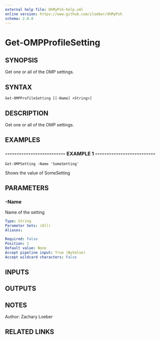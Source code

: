 ```yaml
---
external help file: OhMyPsh-help.xml
online version: https://www.github.com/zloeber/OhMyPsh
schema: 2.0.0
---
```


# Get-OMPProfileSetting

## SYNOPSIS
Get one or all of the OMP settings.

## SYNTAX

```
Get-OMPProfileSetting [[-Name] <String>]
```

## DESCRIPTION
Get one or all of the OMP settings.

## EXAMPLES

### -------------------------- EXAMPLE 1 --------------------------
```
Get-OMPSetting -Name 'SomeSetting'
```

Shows the value of SomeSetting

## PARAMETERS

### -Name
Name of the setting

```yaml
Type: String
Parameter Sets: (All)
Aliases: 

Required: False
Position: 1
Default value: None
Accept pipeline input: True (ByValue)
Accept wildcard characters: False
```

## INPUTS

## OUTPUTS

## NOTES
Author: Zachary Loeber

## RELATED LINKS

